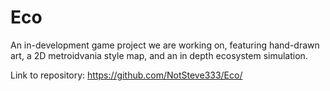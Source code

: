 # Eco

An in-development game project we are working on, featuring hand-drawn art, a 2D metroidvania style map, and an in depth ecosystem simulation.

Link to repository: https://github.com/NotSteve333/Eco/
